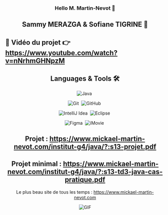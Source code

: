 ### <div align="center"> Hello M. Martin-Nevot 👋 <br/> </div>

## <div align="center"> Sammy MERAZGA & Sofiane TIGRINE 🤝 </div>

## 🔴 Vidéo du projet 👉 https://www.youtube.com/watch?v=nNrhmGHNpzM

## <div align="center"> Languages & Tools 🛠 </div>

<div align="center">

![Java](https://img.shields.io/badge/-java-05122A?style=flat&logo=java)&nbsp;

![Git](https://img.shields.io/badge/-Git-05122A?style=flat&logo=git)&nbsp;
![GitHub](https://img.shields.io/badge/-GitHub-05122A?style=flat&logo=github)&nbsp;

![IntelliJ Idea](https://img.shields.io/badge/-IntelliJ-05122A?style=flat&logo=IntelliJidea)&nbsp;
![Eclipse](https://img.shields.io/badge/-Eclipse-05122A?style=flat&logo=Eclipse)&nbsp;
  
![Figma](https://img.shields.io/badge/-Figma-05122A?style=flat&logo=Figma)&nbsp;
![iMovie](https://img.shields.io/badge/-iMovie-05122A?style=flat&logo=iMovie)&nbsp;

## Projet : https://www.mickael-martin-nevot.com/institut-g4/java/?:s13-projet.pdf

## Projet minimal : https://www.mickael-martin-nevot.com/institut-g4/java/?:s13-td3-java-cas-pratique.pdf
  
Le plus beau site de tous les temps : https://www.mickael-martin-nevot.com

<img alt="GIF" src="https://c.tenor.com/U-Trd-tI3dcAAAAM/find-schnauzer-tgunn.gif" />

</div>

